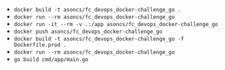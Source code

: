 - `docker build -t asoncs/fc_devops_docker-challenge_go .`
- `docker run --rm asoncs/fc_devops_docker-challenge_go`
- `docker run -it --rm -v .:/app asoncs/fc_devops_docker-challenge_go`
- `docker push asoncs/fc_devops_docker-challenge_go`
- `docker build -t asoncs/fc_devops_docker-challenge_go -f Dockerfile.prod .`
- `docker run --rm asoncs/fc_devops_docker-challenge_go`
- `go build cmd/app/main.go`
